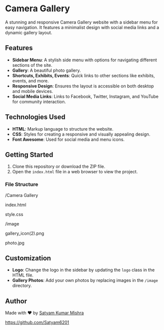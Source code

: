 # Camera Gallery

A stunning and responsive Camera Gallery website with a sidebar menu for easy navigation. It features a minimalist design with social media links and a dynamic gallery layout.

## Features

- **Sidebar Menu**: A stylish side menu with options for navigating different sections of the site.
- **Gallery**: A beautiful photo gallery.
- **Shortcuts, Exhibits, Events**: Quick links to other sections like exhibits, events, and more.
- **Responsive Design**: Ensures the layout is accessible on both desktop and mobile devices.
- **Social Media Links**: Links to Facebook, Twitter, Instagram, and YouTube for community interaction.

## Technologies Used

- **HTML**: Markup language to structure the website.
- **CSS**: Styles for creating a responsive and visually appealing design.
- **Font Awesome**: Used for social media and menu icons.

## Getting Started

1. Clone this repository or download the ZIP file.
2. Open the `index.html` file in a web browser to view the project.

### File Structure

/Camera Gallery

   index.html
   
   style.css
   
/image

   gallery_icon(2).png
   
   photo.jpg

   
## Customization

- **Logo**: Change the logo in the sidebar by updating the `logo` class in the HTML file.
- **Gallery Photos**: Add your own photos by replacing images in the `/image` directory.


## Author

Made with ❤️ by [Satyam Kumar Mishra](https://www.linkedin.com/in/satyam-kumar-mishra-9bb980291/) 

https://github.com/Satyam6201
